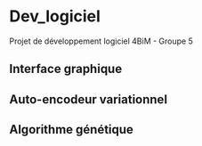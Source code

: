 # Dev_logiciel
Projet de développement logiciel 4BiM - Groupe 5


## Interface graphique

## Auto-encodeur variationnel

## Algorithme génétique
